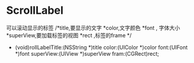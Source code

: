 ScrollLabel
===========

可以滚动显示的标签
/*title,要显示的文字
 *color,文字颜色
 *font , 字体大小
 *superView,要加载标签的视图
 *rect ,标签的frame
 */
+ (void)rollLabelTitle:(NSString *)title color:(UIColor *)color font:(UIFont *)font superView:(UIView *)superView fram:(CGRect)rect;
